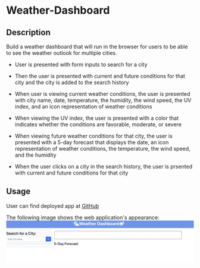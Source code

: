 # Weather-Dashboard

## Description

Build a weather dashboard that will run in the browser for users to be able to see the weather outlook for multiple cities.

- User is presented with form inputs to search for a city

- Then the user is presented with current and future conditions for that city and the city is added to the search history

- When user is viewing current weather conditions, the user is presented with city name, date, temperature, the humidity, the wind speed, the UV index, and an icon representation of weather conditions

- When viewing the UV index, the user is presented with a color that indicates whether the conditions are favorable, moderate, or severe

- When viewing future weather conditions for that city, the user is presented with a 5-day forecast that displays the date, an icon representation of weather conditions, the temperature, the wind speed, and the humidity

- When the user clicks on a city in the search history, the user is prsented with current and future conditions for that city 



## Usage

User can find deployed app at [GitHub](https://github.com/Babylex710/Weather-Dashboard)

The following image shows the web application's appearance:
![alt screenshot](./assets/images/weatherDash.png)

